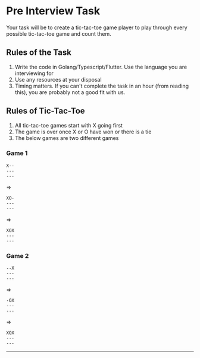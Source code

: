 # Pre Interview Task
Your task will be to create a tic-tac-toe game player to play through every possible tic-tac-toe game and count them.
## Rules of the Task
1. Write the code in Golang/Typescript/Flutter. Use the language you are interviewing for
2. Use any resources at your disposal
3. Timing matters. If you can't complete the task in an hour (from reading this), you are probably not a good fit with us.
## Rules of Tic-Tac-Toe
1. All tic-tac-toe games start with X going first
2. The game is over once X or O have won or there is a tie
3. The below games are two different games
### Game 1
```
X--
---
---
```
=>
```
XO-
---
---
```
=>
```
XOX
---
---
```
### Game 2
```
--X
---
---
```
=>
```
-OX
---
---
```
=>
```
XOX
---
---
```
---
